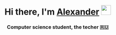 <h1 align="center">Hi there, I'm <a href="https://t.me/SvenSaveno" target="_blank">Alexander</a> 
<img src="https://github.com/blackcater/blackcater/raw/main/images/Hi.gif" height="32"/></h1>
<h3 align="center">Computer science student, the techer 🇷🇺</h3>
